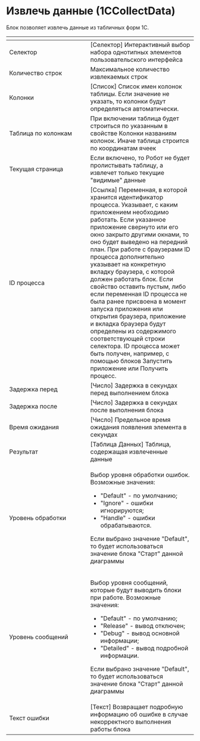 # Извлечь данные (1CCollectData)

Блок позволяет извлечь данные из табличных форм 1С.

<table data-header-hidden><thead><tr><th width="202"></th><th></th></tr></thead><tbody><tr><td>Селектор</td><td>[Селектор] Интерактивный выбор набора однотипных элементов пользовательского интерфейса</td></tr><tr><td>Количество строк</td><td>Максимальное количество извлекаемых строк</td></tr><tr><td>Колонки</td><td>[Список] Список имен колонок таблицы. Если значение не указать, то колонки будут определяться автоматически.</td></tr><tr><td>Таблица по колонкам</td><td>При включении таблица будет строиться по указанным в свойстве Колонки названиям колонок. Иначе таблица строится по координатам ячеек</td></tr><tr><td>Текущая страница</td><td>Если включено, то Робот не будет пролистывать таблицу, а извлечет только текущие "видимые" данные</td></tr><tr><td>ID процесса</td><td>[Ссылка] Переменная, в которой хранится идентификатор процесса. Указывает, с каким приложением необходимо работать. Если указанное приложение свернуто или его окно закрыто другими окнами, то оно будет выведено на передний план. При работе с браузерами ID процесса дополнительно указывает на конкретную вкладку браузера, с которой должен работать блок. Если свойство оставить пустым, либо если переменная ID процесса не была ранее присвоена в момент запуска приложения или открытия браузера, приложение и вкладка браузера будут определены из содержимого соответствующей строки селектора. ID процесса может быть получен, например, с помощью блоков Запустить приложение или Получить процесс.</td></tr><tr><td>Задержка перед</td><td>[Число] Задержка в секундах перед выполнением блока</td></tr><tr><td>Задержка после</td><td>[Число] Задержка в секундах после выполнения блока</td></tr><tr><td>Время ожидания</td><td>[Число] Предельное время ожидания появления элемента в секундах</td></tr><tr><td>Результат</td><td>[Таблица Данных] Таблица, содержащая извлеченные данные</td></tr><tr><td>Уровень обработки</td><td><p>Выбор уровня обработки ошибок. Возможные значения: </p><ul><li>"Default" - по умолчанию;</li><li>"Ignore" - ошибки игнорируются;</li><li>"Handle" - ошибки обрабатываются.</li></ul><p>Если выбрано значение "Default", то будет использоваться значение блока "Старт" данной диаграммы</p></td></tr><tr><td>Уровень сообщений</td><td><p>Выбор уровня сообщений, которые будут выводить блоки при работе. Возможные значения:</p><ul><li>"Default" - по умолчанию;</li><li>"Release" - вывод отключен;</li><li>"Debug" - вывод основной информации;</li><li>"Detailed" - вывод подробной информации. </li></ul><p>Если выбрано значение "Default", то будет использоваться значение блока "Старт" данной диаграммы</p></td></tr><tr><td>Текст ошибки</td><td>[Текст] Возвращает подробную информацию об ошибке в случае некорректного выполнения работы блока</td></tr></tbody></table>
